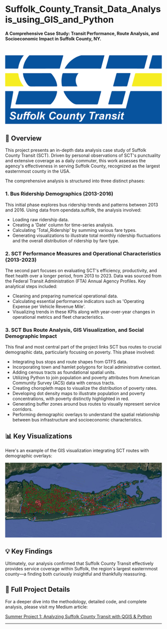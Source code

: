 # Suffolk_County_Transit_Data_Analysis_using_GIS_and_Python

**A Comprehensive Case Study: Transit Performance, Route Analysis, and Socioeconomic Impact in Suffolk County, NY.**

![SCT Logo](Images/sctlogo.png)
---

## 📄 Overview

This project presents an in-depth data analysis case study of Suffolk County Transit (SCT). Driven by personal observations of SCT's punctuality and extensive coverage as a daily commuter, this work assesses the agency's effectiveness in serving Suffolk County, recognized as the largest easternmost county in the USA.

The comprehensive analysis is structured into three distinct phases:

### 1. Bus Ridership Demographics (2013-2016)

This initial phase explores bus ridership trends and patterns between 2013 and 2016. Using data from opendata.suffolk, the analysis involved:
* Loading raw ridership data.
* Creating a 'Date' column for time-series analysis.
* Calculating 'Total_Ridership' by summing various fare types.
* Generating visualizations to illustrate total monthly ridership fluctuations and the overall distribution of ridership by fare type.

### 2. SCT Performance Measures and Operational Characteristics (2013-2023)

The second part focuses on evaluating SCT's efficiency, productivity, and fleet health over a longer period, from 2013 to 2023. Data was sourced from the Federal Transit Administration (FTA) Annual Agency Profiles. Key analytical steps included:
* Cleaning and preparing numerical operational data.
* Calculating essential performance indicators such as 'Operating Expense per Vehicle Revenue Mile'.
* Visualizing trends in these KPIs along with year-over-year changes in operational metrics and fleet characteristics.

### 3. SCT Bus Route Analysis, GIS Visualization, and Social Demographic Impact

This final and most central part of the project links SCT bus routes to crucial demographic data, particularly focusing on poverty. This phase involved:
* Integrating bus stops and route shapes from GTFS data.
* Incorporating town and hamlet polygons for local administrative context.
* Adding census tracts as foundational spatial units.
* Utilizing Python to join population and poverty attributes from American Community Survey (ACS) data with census tracts.
* Creating choropleth maps to visualize the distribution of poverty rates.
* Developing dot density maps to illustrate population and poverty concentrations, with poverty distinctly highlighted in red.
* Generating buffer zones around bus routes to visually represent service corridors.
* Performing demographic overlays to understand the spatial relationship between bus infrastructure and socioeconomic characteristics.

## 📊 Key Visualizations

Here's an example of the GIS visualization integrating SCT routes with demographic overlays:

![QGIS Visualization of Suffolk County Map with SCT and Demographic Overlay](Images/map.png)

## 💡 Key Findings

Ultimately, our analysis confirmed that Suffolk County Transit effectively provides service coverage within Suffolk, the region's largest easternmost county—a finding both curiously insightful and thankfully reassuring.

## 🔗 Full Project Details

For a deeper dive into the methodology, detailed code, and complete analysis, please visit my Medium article:

[Summer Project 1: Analyzing Suffolk County Transit with QGIS & Python](https://medium.com/@vummadiharsha123/summer-project-1-analyzing-suffolk-county-transit-with-qgis-python-9482692bbb80)

---
